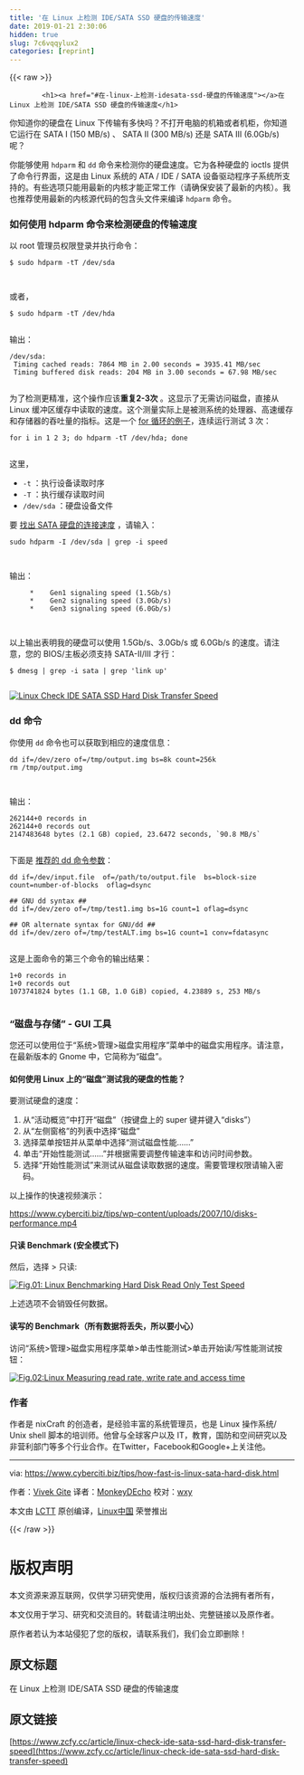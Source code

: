 ```yaml
---
title: '在 Linux 上检测 IDE/SATA SSD 硬盘的传输速度' 
date: 2019-01-21 2:30:06
hidden: true
slug: 7c6vqqylux2
categories: [reprint]
---
```


{{< raw >}}

            <h1><a href="#在-linux-上检测-idesata-ssd-硬盘的传输速度"></a>在 Linux 上检测 IDE/SATA SSD 硬盘的传输速度</h1>
<p>你知道你的硬盘在 Linux 下传输有多快吗？不打开电脑的机箱或者机柜，你知道它运行在 SATA I (150 MB/s) 、 SATA II (300 MB/s) 还是 SATA III (6.0Gb/s) 呢？</p>
<p>你能够使用 <code>hdparm</code> 和 <code>dd</code> 命令来检测你的硬盘速度。它为各种硬盘的 ioctls 提供了命令行界面，这是由 Linux 系统的 ATA / IDE / SATA 设备驱动程序子系统所支持的。有些选项只能用最新的内核才能正常工作（请确保安装了最新的内核）。我也推荐使用最新的内核源代码的包含头文件来编译 <code>hdparm</code> 命令。</p>
<h3><a href="#如何使用-hdparm-命令来检测硬盘的传输速度"></a>如何使用 hdparm 命令来检测硬盘的传输速度</h3>
<p>以 root 管理员权限登录并执行命令：</p>
<pre><code class="hljs shell"><span class="hljs-meta">$</span><span class="bash"> sudo hdparm -tT /dev/sda</span>

</code></pre><p>或者，</p>
<pre><code class="hljs shell"><span class="hljs-meta">$</span><span class="bash"> sudo hdparm -tT /dev/hda</span>

</code></pre><p>输出：</p>
<pre><code class="hljs groovy"><span class="hljs-regexp">/dev/</span><span class="hljs-string">sda:</span>
 Timing cached <span class="hljs-string">reads:</span> <span class="hljs-number">7864</span> MB <span class="hljs-keyword">in</span> <span class="hljs-number">2.00</span> seconds = <span class="hljs-number">3935.41</span> MB/sec
 Timing buffered disk <span class="hljs-string">reads:</span> <span class="hljs-number">204</span> MB <span class="hljs-keyword">in</span> <span class="hljs-number">3.00</span> seconds = <span class="hljs-number">67.98</span> MB/sec

</code></pre><p>为了检测更精准，这个操作应该<strong>重复2-3次</strong> 。这显示了无需访问磁盘，直接从 Linux 缓冲区缓存中读取的速度。这个测量实际上是被测系统的处理器、高速缓存和存储器的吞吐量的指标。这是一个 <a href="https://www.cyberciti.biz/faq/bash-for-loop/">for 循环的例子</a>，连续运行测试 3 次：</p>
<pre><code class="hljs awk"><span class="hljs-keyword">for</span> i <span class="hljs-keyword">in</span> <span class="hljs-number">1</span> <span class="hljs-number">2</span> <span class="hljs-number">3</span>; <span class="hljs-keyword">do</span> hdparm -tT <span class="hljs-regexp">/dev/</span>hda; done

</code></pre><p>这里，</p>
<ul>
<li><code>-t</code> ：执行设备读取时序</li>
<li><code>-T</code> ：执行缓存读取时间</li>
<li><code>/dev/sda</code> ：硬盘设备文件</li>
</ul>
<p>要 <a href="https://www.cyberciti.biz/faq/linux-command-to-find-sata-harddisk-link-speed/">找出 SATA 硬盘的连接速度</a> ，请输入：</p>
<pre><code class="hljs gradle">sudo hdparm -I <span class="hljs-regexp">/dev/</span>sda | <span class="hljs-keyword">grep</span> -i speed

</code></pre><p>输出：</p>
<pre><code class="hljs less">     *    <span class="hljs-selector-tag">Gen1</span> <span class="hljs-selector-tag">signaling</span> <span class="hljs-selector-tag">speed</span> (<span class="hljs-number">1.5</span>Gb/s)
     *    <span class="hljs-selector-tag">Gen2</span> <span class="hljs-selector-tag">signaling</span> <span class="hljs-selector-tag">speed</span> (<span class="hljs-number">3.0</span>Gb/s)
     *    <span class="hljs-selector-tag">Gen3</span> <span class="hljs-selector-tag">signaling</span> <span class="hljs-selector-tag">speed</span> (<span class="hljs-number">6.0</span>Gb/s)


</code></pre><p>以上输出表明我的硬盘可以使用 1.5Gb/s、3.0Gb/s 或 6.0Gb/s 的速度。请注意，您的 BIOS/主板必须支持 SATA-II/III 才行：</p>
<pre><code class="hljs ruby">$ dmesg <span class="hljs-params">| grep -i sata |</span> grep <span class="hljs-string">'link up'</span>

</code></pre><p><a href="https://www.cyberciti.biz/tips/wp-content/uploads/2007/10/Linux-Check-IDE-SATA-SSD-Hard-Disk-Transfer-Speed.jpg"><img src="https://p0.ssl.qhimg.com/t01af52ac4cefeff262.jpg" alt="Linux Check IDE SATA SSD Hard Disk Transfer Speed"></a></p>
<h3><a href="#dd-命令"></a>dd 命令</h3>
<p>你使用 <code>dd</code> 命令也可以获取到相应的速度信息：</p>
<pre><code class="hljs routeros">dd <span class="hljs-attribute">if</span>=/dev/zero <span class="hljs-attribute">of</span>=/tmp/output.img <span class="hljs-attribute">bs</span>=8k <span class="hljs-attribute">count</span>=256k
rm /tmp/output.img

</code></pre><p>输出：</p>
<pre><code class="hljs basic"><span class="hljs-number">262144</span>+<span class="hljs-number">0</span> records in
<span class="hljs-number">262144</span>+<span class="hljs-number">0</span> records <span class="hljs-keyword">out</span>
<span class="hljs-symbol">2147483648 </span>bytes (<span class="hljs-number">2.1</span> GB) copied, <span class="hljs-number">23.6472</span> seconds, `<span class="hljs-number">90.8</span> MB/s`

</code></pre><p>下面是 <a href="https://www.cyberciti.biz/faq/howto-linux-unix-test-disk-performance-with-dd-command/">推荐的 dd 命令参数</a>：</p>
<pre><code class="hljs routeros">dd <span class="hljs-attribute">if</span>=/dev/input.file  <span class="hljs-attribute">of</span>=/path/to/output.file  <span class="hljs-attribute">bs</span>=block-size  <span class="hljs-attribute">count</span>=number-of-blocks  <span class="hljs-attribute">oflag</span>=dsync

<span class="hljs-comment">## GNU dd syntax ##</span>
dd <span class="hljs-attribute">if</span>=/dev/zero <span class="hljs-attribute">of</span>=/tmp/test1.img <span class="hljs-attribute">bs</span>=1G <span class="hljs-attribute">count</span>=1 <span class="hljs-attribute">oflag</span>=dsync

<span class="hljs-comment">## OR alternate syntax for GNU/dd ##</span>
dd <span class="hljs-attribute">if</span>=/dev/zero <span class="hljs-attribute">of</span>=/tmp/testALT.img <span class="hljs-attribute">bs</span>=1G <span class="hljs-attribute">count</span>=1 <span class="hljs-attribute">conv</span>=fdatasync

</code></pre><p>这是上面命令的第三个命令的输出结果：</p>
<pre><code class="hljs basic"><span class="hljs-number">1</span>+<span class="hljs-number">0</span> records in
<span class="hljs-number">1</span>+<span class="hljs-number">0</span> records <span class="hljs-keyword">out</span>
<span class="hljs-symbol">1073741824 </span>bytes (<span class="hljs-number">1.1</span> GB, <span class="hljs-number">1.0</span> GiB) copied, <span class="hljs-number">4.23889</span> s, <span class="hljs-number">253</span> MB/s

</code></pre><h3><a href="#磁盘与存储---gui-工具"></a>“磁盘与存储” - GUI 工具</h3>
<p>您还可以使用位于“系统&gt;管理&gt;磁盘实用程序”菜单中的磁盘实用程序。请注意，在最新版本的 Gnome 中，它简称为“磁盘”。</p>
<h4><a href="#如何使用-linux-上的磁盘测试我的硬盘的性能"></a>如何使用 Linux 上的“磁盘”测试我的硬盘的性能？</h4>
<p>要测试硬盘的速度：</p>
<ol>
<li>从“活动概览”中打开“磁盘”（按键盘上的 super 键并键入“disks”）</li>
<li>从“左侧窗格”的列表中选择“磁盘”</li>
<li>选择菜单按钮并从菜单中选择“测试磁盘性能……”</li>
<li>单击“开始性能测试……”并根据需要调整传输速率和访问时间参数。</li>
<li>选择“开始性能测试”来测试从磁盘读取数据的速度。需要管理权限请输入密码。</li>
</ol>
<p>以上操作的快速视频演示：</p>
<p><a href="https://www.cyberciti.biz/tips/wp-content/uploads/2007/10/disks-performance.mp4">https://www.cyberciti.biz/tips/wp-content/uploads/2007/10/disks-performance.mp4</a></p>
<h4><a href="#只读-benchmark-安全模式下"></a>只读 Benchmark (安全模式下)</h4>
<p>然后，选择 &gt; 只读:</p>
<p><a href="https://camo.githubusercontent.com/dee4aec5b8ebc136ff2ae61463ae6adb830e93dd/68747470733a2f2f7777772e6379626572636974692e62697a2f6d656469612f6e65772f746970732f323030372f31302f4c696e75782d486172642d4469736b2d53706565642d42656e63686d61726b2e706e67"><img src="https://p0.ssl.qhimg.com/t012de2c8c484d9bf95.png" alt="Fig.01: Linux Benchmarking Hard Disk Read Only Test Speed" title="Linux Benchmark Hard Disk Speed"></a></p>
<p>上述选项不会销毁任何数据。</p>
<h4><a href="#读写的-benchmark所有数据将丢失所以要小心"></a>读写的 Benchmark（所有数据将丢失，所以要小心）</h4>
<p>访问“系统&gt;管理&gt;磁盘实用程序菜单&gt;单击性能测试&gt;单击开始读/写性能测试按钮：</p>
<p><a href="https://camo.githubusercontent.com/9b480eb6e01d751ab1486ed84abd785462d70e3f/68747470733a2f2f7777772e6379626572636974692e62697a2f6d656469612f6e65772f746970732f323030372f31302f4c696e75782d486172642d4469736b2d526561642d57726974652d42656e63686d61726b2e706e67"><img src="https://p0.ssl.qhimg.com/t011747f7132f576f1d.png" alt="Fig.02:Linux Measuring read rate, write rate and access time" title="Linux Hard Disk Benchmark Read / Write Rate and Access Time"></a></p>
<h3><a href="#作者"></a>作者</h3>
<p>作者是 nixCraft 的创造者，是经验丰富的系统管理员，也是 Linux 操作系统/ Unix shell 脚本的培训师。他曾与全球客户以及 IT，教育，国防和空间研究以及非营利部门等多个行业合作。在Twitter，Facebook和Google+上关注他。</p>
<hr>
<p>via: <a href="https://www.cyberciti.biz/tips/how-fast-is-linux-sata-hard-disk.html">https://www.cyberciti.biz/tips/how-fast-is-linux-sata-hard-disk.html</a></p>
<p>作者：<a href="https://www.cyberciti.biz/">Vivek Gite</a> 译者：<a href="https://github.com/MonkeyDEcho">MonkeyDEcho</a> 校对：<a href="https://github.com/wxy">wxy</a></p>
<p>本文由 <a href="https://github.com/LCTT/TranslateProject">LCTT</a> 原创编译，<a href="https://linux.cn/">Linux中国</a> 荣誉推出</p>

          
{{< /raw >}}

# 版权声明
本文资源来源互联网，仅供学习研究使用，版权归该资源的合法拥有者所有，

本文仅用于学习、研究和交流目的。转载请注明出处、完整链接以及原作者。

原作者若认为本站侵犯了您的版权，请联系我们，我们会立即删除！

## 原文标题
在 Linux 上检测 IDE/SATA SSD 硬盘的传输速度

## 原文链接
[https://www.zcfy.cc/article/linux-check-ide-sata-ssd-hard-disk-transfer-speed](https://www.zcfy.cc/article/linux-check-ide-sata-ssd-hard-disk-transfer-speed)


